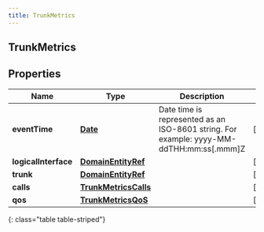 ```yaml
---
title: TrunkMetrics
---
```


## TrunkMetrics

## Properties

| Name                 | Type                                                               | Description                                                                             | Notes      |
| -------------------- | ------------------------------------------------------------------ | --------------------------------------------------------------------------------------- | ---------- |
| **eventTime**        | <!----><!---->[**Date**](Date.md)<!---->                           | Date time is represented as an ISO-8601 string. For example: yyyy-MM-ddTHH:mm:ss[.mmm]Z | [optional] |
| **logicalInterface** | <!----><!---->[**DomainEntityRef**](DomainEntityRef.md)<!---->     |                                                                                         | [optional] |
| **trunk**            | <!----><!---->[**DomainEntityRef**](DomainEntityRef.md)<!---->     |                                                                                         | [optional] |
| **calls**            | <!----><!---->[**TrunkMetricsCalls**](TrunkMetricsCalls.md)<!----> |                                                                                         | [optional] |
| **qos**              | <!----><!---->[**TrunkMetricsQoS**](TrunkMetricsQoS.md)<!---->     |                                                                                         | [optional] |

{: class="table table-striped"}
